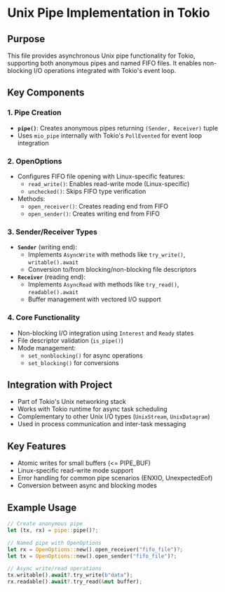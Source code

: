 # Unix Pipe Implementation in Tokio

## Purpose
This file provides asynchronous Unix pipe functionality for Tokio, supporting both anonymous pipes and named FIFO files. It enables non-blocking I/O operations integrated with Tokio's event loop.

## Key Components

### 1. Pipe Creation
- **`pipe()`**: Creates anonymous pipes returning `(Sender, Receiver)` tuple
- Uses `mio_pipe` internally with Tokio's `PollEvented` for event loop integration

### 2. OpenOptions
- Configures FIFO file opening with Linux-specific features:
  - `read_write()`: Enables read-write mode (Linux-specific)
  - `unchecked()`: Skips FIFO type verification
- Methods:
  - `open_receiver()`: Creates reading end from FIFO
  - `open_sender()`: Creates writing end from FIFO

### 3. Sender/Receiver Types
- **`Sender`** (writing end):
  - Implements `AsyncWrite` with methods like `try_write()`, `writable().await`
  - Conversion to/from blocking/non-blocking file descriptors
- **`Receiver`** (reading end):
  - Implements `AsyncRead` with methods like `try_read()`, `readable().await`
  - Buffer management with vectored I/O support

### 4. Core Functionality
- Non-blocking I/O integration using `Interest` and `Ready` states
- File descriptor validation (`is_pipe()`)
- Mode management:
  - `set_nonblocking()` for async operations
  - `set_blocking()` for conversions

## Integration with Project
- Part of Tokio's Unix networking stack
- Works with Tokio runtime for async task scheduling
- Complementary to other Unix I/O types (`UnixStream`, `UnixDatagram`)
- Used in process communication and inter-task messaging

## Key Features
- Atomic writes for small buffers (<= PIPE_BUF)
- Linux-specific read-write mode support
- Error handling for common pipe scenarios (ENXIO, UnexpectedEof)
- Conversion between async and blocking modes

## Example Usage
```rust
// Create anonymous pipe
let (tx, rx) = pipe::pipe()?;

// Named pipe with OpenOptions
let rx = OpenOptions::new().open_receiver("fifo_file")?;
let tx = OpenOptions::new().open_sender("fifo_file")?;

// Async write/read operations
tx.writable().await?.try_write(b"data");
rx.readable().await?.try_read(&mut buffer);
```
